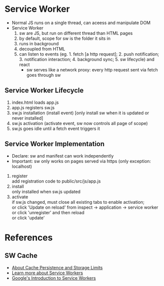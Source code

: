 <h1>Service Worker</h1>
<ul>
    <li>Normal JS runs on a single thread, can aceess and manipulate DOM</li>
    <li> Service Worker
    <ol>
        <li>sw are JS, but run on different thread than HTML pages</li>
        <li>by default, scope for sw is the folder it sits in</li>
        <li>runs in background</li>
        <li>decoupled from HTML</li>
        <li>can listen to events (eg. 1. fetch [a http request]; 2. push notification; 3. notification interaction; 4. background sync; 5. sw lifecycle) and react
        <ul>
            <li>sw serves like a network proxy: every http request sent via fetch goes through sw</li>
        </ul>
        </li>
    </ol>
    </li>
</ul>

<h2>Service Worker Lifecycle</h2>
<ol>
    <li>index.html loads app.js</li>
    <li>app.js registers sw.js</li>
    <li>sw.js installation (install event) [only install sw when it is updated or never installed]</li>
    <li>sw.js activation (activate event, sw now controls all page of scope)</li>
    <li>sw.js goes idle until a fetch event triggers it</li>
</ol>

<h2>Service Worker Implementation</h2>
<ul>
    <li>Declare: sw and manifest can work independently</li>
    <li>Important: sw only works on pages served via https (only exception: localhost)</li>
</ul>
<ol>
    <li>register<br>add registration code to public/src/js/app.js
    </li>
    <li>install<br>only installed when sw.js updated</li>
    <li>activate<br>
        if sw.js changed, must close all existing tabs to enable activation;<br> or click 'Update on reload' from inspect -> application -> service worker<br>or click 'unregister' and then reload<br>or click 'update' 
    </li>
</ol>

<h1>References</h1>
<h2>SW Cache</h2>
<ul>
    <li><a href="https://jakearchibald.com/2014/offline-cookbook/#cache-persistence">About Cache Persistence and Storage Limits</a></li>
    <li><a href="https://developer.mozilla.org/en/docs/Web/API/Service_Worker_API">Learn more about Service Workers</a></li>
    <li><a href="https://developers.google.com/web/fundamentals/getting-started/primers/service-workers">Google's Introduction to Service Workers</a></li>
</ul>
